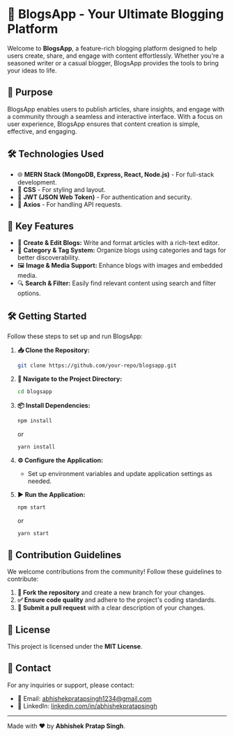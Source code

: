 # 🚀 BlogsApp - Your Ultimate Blogging Platform

Welcome to **BlogsApp**, a feature-rich blogging platform designed to help users create, share, and engage with content effortlessly. Whether you're a seasoned writer or a casual blogger, BlogsApp provides the tools to bring your ideas to life.

## 🎯 Purpose

BlogsApp enables users to publish articles, share insights, and engage with a community through a seamless and interactive interface. With a focus on user experience, BlogsApp ensures that content creation is simple, effective, and engaging.

## 🛠️ Technologies Used

- 🌐 **MERN Stack (MongoDB, Express, React, Node.js)** - For full-stack development.
- 🎨 **CSS** - For styling and layout.
- 🔐 **JWT (JSON Web Token)** - For authentication and security.
- 🔄 **Axios** - For handling API requests.

## 🔑 Key Features

- 📝 **Create & Edit Blogs:** Write and format articles with a rich-text editor.
- 📌 **Category & Tag System:** Organize blogs using categories and tags for better discoverability.
- 🖼️ **Image & Media Support:** Enhance blogs with images and embedded media.
- 🔍 **Search & Filter:** Easily find relevant content using search and filter options.

## 🛠️ Getting Started

Follow these steps to set up and run BlogsApp:

1. **📥 Clone the Repository:**

   ```sh
   git clone https://github.com/your-repo/blogsapp.git
   ```

2. **📂 Navigate to the Project Directory:**

   ```sh
   cd blogsapp
   ```

3. **📦 Install Dependencies:**

   ```sh
   npm install
   ```

   or

   ```sh
   yarn install
   ```

4. **⚙️ Configure the Application:**

   - Set up environment variables and update application settings as needed.

5. **▶️ Run the Application:**

   ```sh
   npm start
   ```

   or

   ```sh
   yarn start
   ```

## 🤝 Contribution Guidelines

We welcome contributions from the community! Follow these guidelines to contribute:

1. **🔀 Fork the repository** and create a new branch for your changes.
2. **✅ Ensure code quality** and adhere to the project's coding standards.
3. **📩 Submit a pull request** with a clear description of your changes.

## 📜 License

This project is licensed under the **MIT License**.

## 📩 Contact

For any inquiries or support, please contact:

- 📧 Email: [abhishekpratapsingh1234@gmail.com](mailto:abhishekpratapsingh1234@gmail.com.com)
- 🔗 LinkedIn: [linkedin.com/in/abhishekpratapsingh](https://www.linkedin.com/in/abhishek-pratap-singh-88523a207/)

---

Made with ❤️ by **Abhishek Pratap Singh**.

